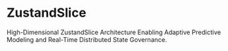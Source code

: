 # ZustandSlice
High-Dimensional ZustandSlice Architecture Enabling Adaptive Predictive Modeling and Real-Time Distributed State Governance.
